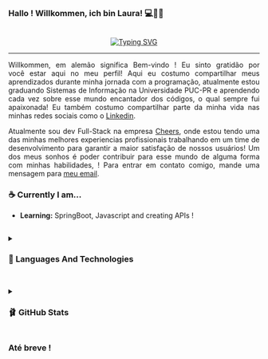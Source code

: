 ### Hallo ! Willkommen, ich bin Laura! 💻👩🏻
<br>
<div align="center">
	<a href="https://git.io/typing-svg"><img src="https://readme-typing-svg.demolab.com?font=Lilita+One&size=25&pause=1000&color=F760AF&background=4543FF00&center=true&vCenter=true&width=435&lines=%F0%9F%8C%B7+Having+fun+programming!+%F0%9F%92%97" alt="Typing SVG" /></a>
</div>
<hr>
<p align="justify">
Willkommen, em alemão significa Bem-vindo ! Eu sinto gratidão por você estar aqui no meu perfil! Aqui eu costumo compartilhar meus aprendizados durante minha jornada com a programação, atualmente estou graduando Sistemas de Informação na Universidade PUC-PR e aprendendo cada vez sobre esse mundo encantador dos códigos, o qual sempre fui apaixonada! Eu também costumo compartilhar parte da minha vida nas minhas redes sociais como o <a href="https://www.linkedin.com/in/laura-santos-costa/">Linkedin</a>.</p>

<p align="justify">Atualmente sou dev Full-Stack na empresa <a href="https://br.linkedin.com/company/cheersticket?trk=public_profile_topcard-current-company">Cheers</a>, onde estou tendo uma das minhas melhores experiencias profissionais trabalhando em um time de desenvolvimento para garantir a maior satisfação de nossos usuários! Um dos meus sonhos é poder contribuir para esse mundo de alguma forma com minhas habilidades,  ! Para entrar em contato comigo, mande uma mensagem para <a href="mailto:laucosan05@gmail.com">meu email</a>.</p>

<h3>☕ Currently I am...</h3>
<ul>
<li><b>Learning:</b> SpringBoot, Javascript and creating APIs !</li>
</ul>

##

<details>
	<summary><h3>🧸 Languages And Technologies</h3></summary>
<div align="center">
<h3>Frontend Development</h3>
<div>
  <img src="https://cdn.jsdelivr.net/gh/devicons/devicon/icons/html5/html5-original.svg" height="30" width="40" alt="HTML badge"/>
	<img src="https://cdn.jsdelivr.net/gh/devicons/devicon/icons/css3/css3-original.svg" height="30" width="40" alt="CSS badge"/>
  <img src="https://cdn.jsdelivr.net/gh/devicons/devicon/icons/javascript/javascript-original.svg" height="30" width="40"/>
</div>

<h3>Programming Languages</h3>
<div>
	<img src="https://cdn.jsdelivr.net/gh/devicons/devicon/icons/python/python-original.svg" height="30" width="40"/>
  <img src="https://cdn.jsdelivr.net/gh/devicons/devicon/icons/java/java-original.svg" height="30" width="40"/>
  <img src="https://cdn.jsdelivr.net/gh/devicons/devicon/icons/php/php-original.svg"  height="30" width="40"/>
          
</div>

<h3>Frameworks and Platforms etc..</h3>
<div>
  <img src="https://www.vectorlogo.zone/logos/tailwindcss/tailwindcss-icon.svg" height="30" width="40"/>
  <img src="https://cdn.jsdelivr.net/gh/devicons/devicon/icons/bootstrap/bootstrap-original.svg" height="30" width="40"/>
  <img src="https://cdn.jsdelivr.net/gh/devicons/devicon/icons/git/git-original.svg" height="30" width="40"/>
          
</div>

<h3>Development Tools and Environments</h3>
<div>
 <img src="https://img.shields.io/badge/replit-667881?style=for-the-badge&logo=replit&logoColor=white" alt="Read"/> 
<img src="https://cdn.jsdelivr.net/gh/devicons/devicon/icons/intellij/intellij-original.svg" height="30" width="50" />    
  <img src="https://img.shields.io/badge/Visual_Studio_Code-0078D4?style=for-the-badge&logo=visual%20studio%20code&logoColor=white" alt="Read"/>
</div>

<h3>Database</h3>
<div>
	<img src="https://img.shields.io/badge/mysql-%2300f.svg?style=for-the-badge&logo=mysql&logoColor=white" alt="Read"/> 
</div>

</div>
	
</details>

##

<details>
  <summary>
    <h3>🩰 GitHub Stats</h3>
   </summary>
  <br/>
  <div align="center">
    <a href="https://streak-stats.demolab.com?user=kyoulau&hide_border=true&border_radius=12.7&date_format=j%2Fn%5B%2FY%5D&background=FFCAE9&border=EB545400&ring=FFFFFF&fire=45CDAA&currStreakNum=EB6499&currStreakLabel=EB6499&sideNums=EB6499&sideLabels=A195EB">
      <img  alt="kyoulau's GitHub Stats" src="https://streak-stats.demolab.com?user=kyoulau&hide_border=true&border_radius=12.7&date_format=j%2Fn%5B%2FY%5D&background=FFCAE9&border=EB545400&ring=FFFFFF&fire=45CDAA&currStreakNum=EB6499&currStreakLabel=EB6499&sideNums=EB6499&sideLabels=A195EB" />
    </a>
	 <a href="https://github.com/anuraghazra/github-readme-stats">
	 	<img height=195 alt="kyoulau's Top Languages" src="https://denvercoder1-github-readme-stats.vercel.app/api/top-langs/?username=kyoulau&langs_count=8&layout=compact&theme=react&hide_border=true&border_radius=10.7&bg_color=ffcae9&text_color=9466ba&title_color=fff&icon_color=4d4036&hide=Jupyter%20Notebook,Roff" height="192px"/>
	</a>
  </div>
  
  <br>
  
   <div align="center">
  	<a href="https://github-profile-trophy.vercel.app/?username=kyoulau&theme=moltack&no-frame=false&no-bg=false&margin-w=4">
		<img src="https://github-profile-trophy.vercel.app/?username=kyoulau&theme=moltack&no-frame=false&no-bg=false&margin-w=4"/>
	</a>
  </div>
</details>

##

### Até breve !
